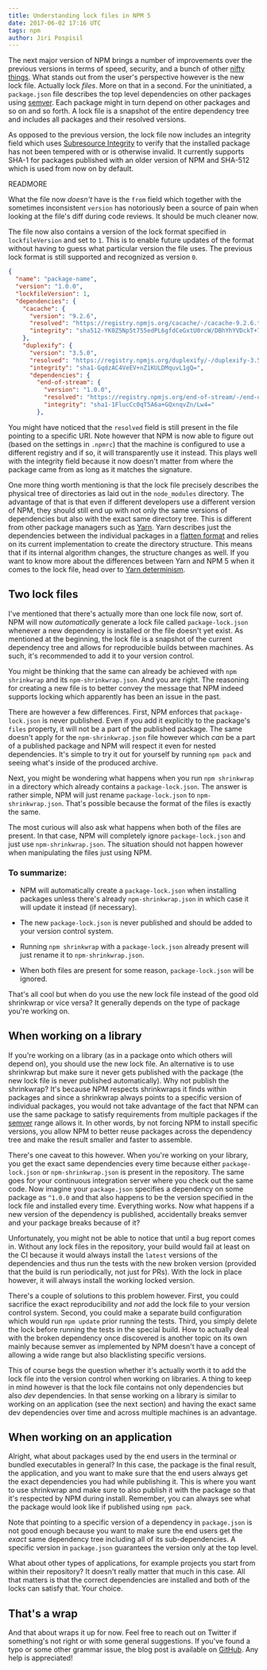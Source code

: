 ```yaml
---
title: Understanding lock files in NPM 5
date: 2017-06-02 17:16 UTC
tags: npm
author: Jiri Pospisil
---
```


The next major version of NPM brings a number of improvements over the previous
versions in terms of speed, security, and a bunch of other [nifty
things](http://blog.npmjs.org/post/161276872334/npm5-is-now-npmlatest). What
stands out from the user's perspective however is the new lock file. Actually
lock *files*. More on that in a second. For the uninitiated, a `package.json`
file describes the top level dependencies on other packages using
[semver](http://semver.org/). Each package might in turn depend on other
packages and so on and so forth. A lock file is a snapshot of the entire
dependency tree and includes all packages and their resolved versions.

As opposed to the previous version, the lock file now includes an integrity
field which uses [Subresource
Integrity](https://w3c.github.io/webappsec-subresource-integrity/) to verify
that the installed package has not been tempered with or is otherwise invalid.
It currently supports SHA-1 for packages published with an older version of NPM
and SHA-512 which is used from now on by default.

READMORE

What the file now *doesn't* have is the `from` field which together with the
sometimes inconsistent `version` has notoriously been a source of pain when
looking at the file's diff during code reviews. It should be much cleaner now. 

The file now also contains a version of the lock format specified in
`lockfileVersion` and set to `1`. This is to enable future updates of the
format without having to guess what particular version the file uses. The
previous lock format is still supported and recognized as version `0`.

```json
{
  "name": "package-name",
  "version": "1.0.0",
  "lockfileVersion": 1,
  "dependencies": {
    "cacache": {
      "version": "9.2.6",
      "resolved": "https://registry.npmjs.org/cacache/-/cacache-9.2.6.tgz",
      "integrity": "sha512-YK0Z5Np5t755edPL6gfdCeGxtU0rcW/DBhYhYVDckT+7AFkCCtedf2zru5NRbBLFk6e7Agi/RaqTOAfiaipUfg=="
    },
    "duplexify": {
      "version": "3.5.0",
      "resolved": "https://registry.npmjs.org/duplexify/-/duplexify-3.5.0.tgz",
      "integrity": "sha1-GqdzAC4VeEV+nZ1KULDMquvL1gQ=",
      "dependencies": {
        "end-of-stream": {
          "version": "1.0.0",
          "resolved": "https://registry.npmjs.org/end-of-stream/-/end-of-stream-1.0.0.tgz",
          "integrity": "sha1-1FlucCc0qT5A6a+GQxnqvZn/Lw4="
        },
```

You might have noticed that the `resolved` field is still present in the file
pointing to a specific URI. Note however that NPM is now able to figure out
(based on the settings in `.npmrc`) that the machine is configured to use a
different registry and if so, it will transparently use it instead. This plays
well with the integrity field because it now doesn't matter from where the
package came from as long as it matches the signature.

One more thing worth mentioning is that the lock file precisely describes the
physical tree of directories as laid out in the `node_modules` directory. The
advantage of that is that even if different developers use a different version
of NPM, they should still end up with not only the same versions of
dependencies but also with the exact same directory tree. This is different
from other package managers such as [Yarn](https://yarnpkg.com/en/). Yarn
describes just the dependencies between the individual packages in a [flatten
format](https://github.com/yarnpkg/yarn/blob/46750b2bebd487fb2d2011b9c4b7646ec6e2d8a3/yarn.lock)
and relies on its current implementation to create the directory structure.
This means that if its internal algorithm changes, the structure changes as
well. If you want to know more about the differences between Yarn and NPM 5
when it comes to the lock file, head over to [Yarn
determinism](https://yarnpkg.com/blog/2017/05/31/determinism/).

## Two lock files

I've mentioned that there's actually more than one lock file now, sort of. NPM
will now *automatically* generate a lock file called `package-lock.json`
whenever a new dependency is installed or the file doesn't yet exist. As
mentioned at the beginning, the lock file is a snapshot of the current
dependency tree and allows for reproducible builds between machines. As such,
it's recommended to add it to your version control.

You might be thinking that the same can already be achieved with `npm
shrinkwrap` and its `npm-shrinkwrap.json`. And you are right. The reasoning for
creating a new file is to better convey the message that NPM indeed supports
locking which apparently has been an issue in the past.

There are however a few differences. First, NPM enforces that
`package-lock.json` is never published. Even if you add it explicitly to the
package's `files` property, it will not be a part of the published package. The
same doesn't apply for the `npm-shrinkwrap.json` file however which *can* be a
part of a published package and NPM will respect it even for nested
dependencies. It's simple to try it out for yourself by running `npm pack` and
seeing what's inside of the produced archive.

Next, you might be wondering what happens when you run `npm shrinkwrap` in a
directory which already contains a `package-lock.json`. The answer is rather
simple, NPM will just rename `package-lock.json` to `npm-shrinkwrap.json`.
That's possible because the format of the files is exactly the same.

The most curious will also ask what happens when both of the files are present.
In that case, NPM will completely ignore `package-lock.json` and just use
`npm-shrinkwrap.json`. The situation should not happen however when
manipulating the files just using NPM.

### To summarize:

- NPM will automatically create a `package-lock.json` when installing packages
  unless there's already `npm-shrinkwrap.json` in which case it will update it
  instead (if necessary).

- The new `package-lock.json` is never published and should be added to your
  version control system.

- Running `npm shrinkwrap` with a `package-lock.json` already present will just
  rename it to `npm-shrinkwrap.json`.

- When both files are present for some reason, `package-lock.json` will be
  ignored.

That's all cool but when do you use the new lock file instead of the good old
shrinkwrap or vice versa? It generally depends on the type of package you're
working on.

## When working on a library

If you're working on a library (as in a package onto which others will depend
on), you should use the new lock file. An alternative is to use shrinkwrap but
make sure it never gets published with the package (the new lock file is never
published automatically). Why not publish the shrinkwrap? It's because NPM
respects shrinkwraps it finds within packages and since a shrinkwrap always
points to a specific version of individual packages, you would not take
advantage of the fact that NPM can use the same package to satisfy requirements
from multiple packages if the [semver](http://semver.org) range allows it. In
other words, by not forcing NPM to install specific versions, you allow NPM to
better reuse packages across the dependency tree and make the result smaller
and faster to assemble.

There's one caveat to this however. When you're working on your library, you
get the exact same dependencies every time because either `package-lock.json`
or `npm-shrinkwrap.json` is present in the repository. The same goes for your
continuous integration server where you check out the same code. Now imagine
your `package.json` specifies a dependency on some package as `^1.0.0` and that
also happens to be the version specified in the lock file and installed every
time. Everything works. Now what happens if a new version of the dependency is
published, accidentally breaks semver and your package breaks because of it?

Unfortunately, you might not be able to notice that until a bug report comes
in. Without any lock files in the repository, your build would fail at least on
the CI because it would always install the `latest` versions of the
dependencies and thus run the tests with the new broken version (provided that
the build is run periodically, not just for PRs). With the lock in place
however, it will always install the working locked version. 

There's a couple of solutions to this problem however. First, you could
sacrifice the exact reproducibility and *not* add the lock file to your version
control system. Second, you could make a separate build configuration which
would run `npm update` prior running the tests. Third, you simply delete the
lock before running the tests in the special build. How to actually deal with
the broken dependency once discovered is another topic on its own mainly
because semver as implemented by NPM doesn't have a concept of allowing a wide
range but also blacklisting specific versions.

This of course begs the question whether it's actually worth it to add the lock
file into the version control when working on libraries. A thing to keep in
mind however is that the lock file contains not only dependencies but also
*dev* dependencies. In that sense working on a library is similar to working on
an application (see the next section) and having the exact same dev
dependencies over time and across multiple machines is an advantage.

## When working on an application

Alright, what about packages used by the end users in the terminal or bundled
executables in general? In this case, the package is the final result, the
application, and you want to make sure that the end users always get the exact
dependencies you had while publishing it. This is where you want to use
shrinkwrap and make sure to also publish it with the package so that it's
respected by NPM during install. Remember, you can always see what the package
would look like if published using `npm pack`.

Note that pointing to a specific version of a dependency in `package.json` is
not good enough because you want to make sure the end users get the *exact*
same dependency tree including all of its sub-dependencies. A specific version
in `package.json` guarantees the version only at the top level.

What about other types of applications, for example projects you start from
within their repository? It doesn't really matter that much in this case. All
that matters is that the correct dependencies are installed and both of the
locks can satisfy that. Your choice.

## That's a wrap

And that about wraps it up for now. Feel free to reach out on Twitter if
something's not right or with some general suggestions. If you've found a typo
or some other grammar issue, the blog post is available on
[GitHub](https://github.com/jiripospisil/jpospisil.com). Any help is
appreciated!
